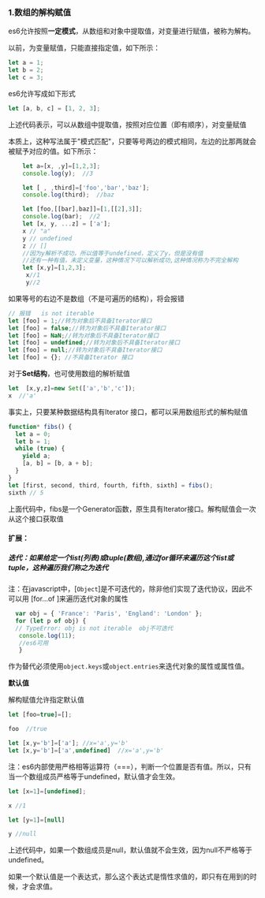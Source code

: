 ### 1.数组的解构赋值

es6允许按照**一定模式**，从数组和对象中提取值，对变量进行赋值，被称为解构。

以前，为变量赋值，只能直接指定值，如下所示：

```javascript
let a = 1;
let b = 2;
let c = 3;
```

es6允许写成如下形式

```javascript
let [a, b, c] = [1, 2, 3];
```

上述代码表示，可以从数组中提取值，按照对应位置（即有顺序），对变量赋值

本质上，这种写法属于"模式匹配"，只要等号两边的模式相同，左边的比那两就会被赋予对应的值。如下所示：

```js
    let a=[x, ,y]=[1,2,3];
    console.log(y);  //3

    let [ , ,third]=['foo','bar','baz'];
    console.log(third);  //baz

    let [foo,[[bar],baz]]=[1,[[2],3]];
    console.log(bar);  //2
    let [x, y, ...z] = ['a'];
    x // "a"
    y // undefined
    z // []
    //因为y解析不成功，所以值等于undefined，定义了y，但是没有值
    //还有一种有值，未定义变量，这种情况下可以解析成功,这种情况称为不完全解构
    let [x,y]=[1,2,3];
     x//1
     y//2
```

如果等号的右边不是数组（不是可遍历的结构），将会报错

```js
// 报错   is not iterable
let [foo] = 1;//转为对象后不具备Iterator接口
let [foo] = false;//转为对象后不具备Iterator接口
let [foo] = NaN;//转为对象后不具备Iterator接口
let [foo] = undefined;//转为对象后不具备Iterator接口
let [foo] = null;//转为对象后不具备Iterator接口
let [foo] = {}; //不具备Iterator 接口
```

对于**Set结构**，也可使用数组的解析赋值

```js
let  [x,y,z]=new Set(['a','b','c']);
x  //'a'
```

事实上，只要某种数据结构具有Iterator 接口，都可以采用数组形式的解构赋值

```javascript
function* fibs() {
  let a = 0;
  let b = 1;
  while (true) {
    yield a;
    [a, b] = [b, a + b];
  }
}
let [first, second, third, fourth, fifth, sixth] = fibs();
sixth // 5
```

上面代码中，fibs是一个Generator函数，原生具有Iterator接口。解构赋值会一次从这个接口获取值

#### 扩展：

##### 迭代：**如果给定一个list(列表)或tuple(数组),通过for循环来遍历这个list或tuple，这种遍历我们称之为迭代**

注：在javascript中，[`Object`]是不可迭代的，除非他们实现了迭代协议，因此不可以用 [for…of ]来遍历迭代对象的属性

```js
  var obj = { 'France': 'Paris', 'England': 'London' };
  for (let p of obj) { 
  // TypeError: obj is not iterable  obj不可迭代
   console.log(11);  
   //es6可用
   }
```

作为替代必须使用`object.keys`或`object.entries`来迭代对象的属性或属性值。

**默认值**

 解构赋值允许指定默认值

```js
let [foo=true]=[];

foo  //true

let [x,y='b']=['a']; //x='a',y='b'
let [x,y='b']=['a',undefined]  //x='a',y='b'
```

注：es6内部使用严格相等运算符（===），判断一个位置是否有值。所以，只有当一个数组成员严格等于undefined，默认值才会生效。

```js
let [x=1]=[undefined];

x //1

let [y=1]=[null]

y //null
```

上述代码中，如果一个数组成员是null，默认值就不会生效，因为null不严格等于undefined。

如果一个默认值是一个表达式，那么这个表达式是惰性求值的，即只有在用到的时候，才会求值。

